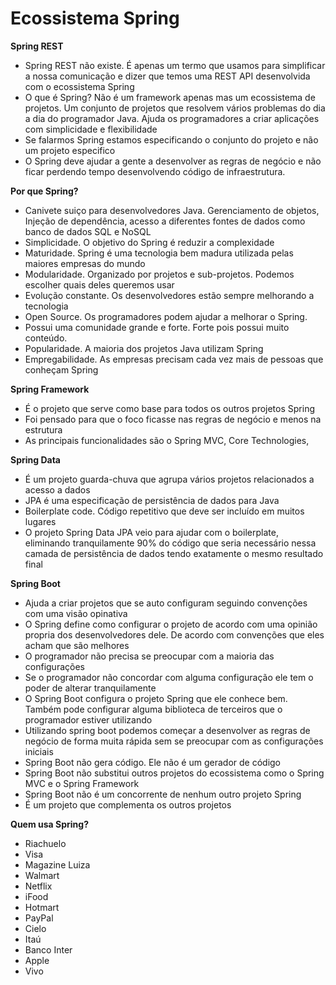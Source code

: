 # Ecossistema Spring

**Spring REST**

  - Spring REST não existe. É apenas um termo que usamos para simplificar a nossa comunicação e dizer que temos uma REST API desenvolvida com o ecossistema Spring
  - O que é Spring? Não é um framework apenas mas um ecossistema de projetos. Um conjunto de projetos que resolvem vários problemas do dia a dia do programador Java. Ajuda os programadores a criar aplicações com simplicidade e flexibilidade
  - Se falarmos Spring estamos especificando o conjunto do projeto e não um projeto especifico
  - O Spring deve ajudar a gente a desenvolver as regras de negócio e não ficar perdendo tempo desenvolvendo código de infraestrutura. 

**Por que Spring?**

  - Canivete suiço para desenvolvedores Java. Gerenciamento de objetos, Injeção de dependência, acesso a diferentes fontes de dados como banco de dados SQL e NoSQL
  - Simplicidade. O objetivo do Spring é reduzir a complexidade
  - Maturidade. Spring é uma tecnologia bem madura utilizada pelas maiores empresas do mundo
  - Modularidade. Organizado por projetos e sub-projetos. Podemos escolher quais deles queremos usar
  - Evolução constante. Os desenvolvedores estão sempre melhorando a tecnologia
  - Open Source. Os programadores podem ajudar a melhorar o Spring. 
  - Possui uma comunidade grande e forte. Forte pois possui muito conteúdo.
  - Popularidade. A maioria dos projetos Java utilizam Spring
  - Empregabilidade. As empresas precisam cada vez mais de pessoas que conheçam Spring

**Spring Framework**

  - É o projeto que serve como base para todos os outros projetos Spring
  - Foi pensado para que o foco ficasse nas regras de negócio e menos na estrutura
  - As principais funcionalidades são o Spring MVC, Core Technologies, 

**Spring Data**

  - É um projeto guarda-chuva que agrupa vários projetos relacionados a acesso a dados
  - JPA é uma especificação de persistência de dados para Java
  - Boilerplate code. Código repetitivo que deve ser incluído em muitos lugares
  - O projeto Spring Data JPA veio para ajudar com o boilerplate, eliminando tranquilamente 90% do código que seria necessário nessa camada de persistência de dados tendo exatamente o mesmo resultado final

**Spring Boot**

  - Ajuda a criar projetos que se auto configuram seguindo convenções com uma visão opinativa
  - O Spring define como configurar o projeto de acordo com uma opinião propria dos desenvolvedores dele. De acordo com convenções que eles acham que são melhores
  - O programador não precisa se preocupar com a maioria das configurações
  - Se o programador não concordar com alguma configuração ele tem o poder de alterar tranquilamente
  - O Spring Boot configura o projeto Spring que ele conhece bem. Também pode configurar alguma biblioteca de terceiros que o programador estiver utilizando
  - Utilizando spring boot podemos começar a desenvolver as regras de negócio de forma muita rápida sem se preocupar com as configurações iniciais
  - Spring Boot não gera código. Ele não é um gerador de código
  - Spring Boot não substitui outros projetos do ecossistema como o Spring MVC e o Spring Framework
  - Spring Boot não é um concorrente de nenhum outro projeto Spring
  - É um projeto que complementa os outros projetos

**Quem usa Spring?**

  - Riachuelo
  - Visa
  - Magazine Luiza
  - Walmart
  - Netflix
  - iFood
  - Hotmart
  - PayPal
  - Cielo
  - Itaú
  - Banco Inter
  - Apple
  - Vivo
